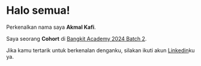 # Halo semua! 

Perkenalkan nama saya **Akmal Kafi**.<br>

Saya seorang **Cohort** di [Bangkit Academy 2024 Batch 2](https://www.dicoding.com/akmalkv/).<br>

Jika kamu tertarik untuk berkenalan denganku, silakan ikuti akun [Linkedin](https://www.linkedin.com/in/akmalkv/)ku ya.
